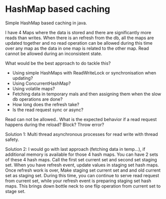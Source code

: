 # HashMap based caching

Simple HashMap based caching in java.

I have 4 Maps where the data is stored and there are significantly more reads than writes. When there is an refresh from the db, all the maps are updated together and no read operation can be allowed during this time over any map as the data in one map is related to the other map. Read cannot be allowed during an inconsistent state.

What would be the best approach to do tackle this?

- Using simple HashMaps with ReadWriteLock or synchronisation when updating?
- Using ConcurrentHashMap?
- Using volatile maps?
- Fetching data in temporary mals and then assigning them when the slow db operations are done?
- How long does the refresh take?
- Is the read request sync or async?

Read can not be allowed..
What is the expected behavior if a read request happens during the reload? Block? Throw error?

Solution 1: Multi thread asynchronous processes for read write with thread safety.

Solution 2: I would go with last approach (fetching data in temp...), if additional memory is available for those 4 hash maps. You can have 2 sets of these 4 hash maps. Call the first set current set and second set staging set. When you have refresh event, update values in staging set hash maps. Once refresh work is over, Make staging set current set and and old current set as staging set. During this time, you can continue to serve read request from current set, while your refresh event is preparing staging set hash maps. This brings down bottle neck to one flip operation from current set to stage set.
